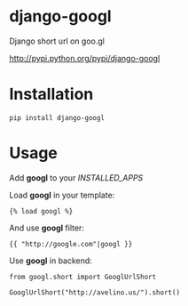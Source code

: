 # django-googl

Django short url on goo.gl

http://pypi.python.org/pypi/django-googl


# Installation

    pip install django-googl


# Usage

Add **googl** to your *INSTALLED_APPS*

Load **googl** in your template:

    {% load googl %}

And use **googl** filter:

    {{ "http://google.com"|googl }}

Use **googl** in backend:

    from googl.short import GooglUrlShort
    
    GooglUrlShort("http://avelino.us/").short()
